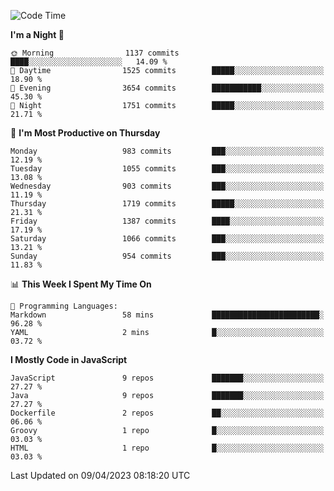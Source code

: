<!--START_SECTION:waka-->
![Code Time](http://img.shields.io/badge/Code%20Time-1%2C294%20hrs%2047%20mins-blue)

**I'm a Night 🦉** 

```text
🌞 Morning                1137 commits        ████░░░░░░░░░░░░░░░░░░░░░   14.09 % 
🌆 Daytime                1525 commits        █████░░░░░░░░░░░░░░░░░░░░   18.90 % 
🌃 Evening                3654 commits        ███████████░░░░░░░░░░░░░░   45.30 % 
🌙 Night                  1751 commits        █████░░░░░░░░░░░░░░░░░░░░   21.71 % 
```
📅 **I'm Most Productive on Thursday** 

```text
Monday                   983 commits         ███░░░░░░░░░░░░░░░░░░░░░░   12.19 % 
Tuesday                  1055 commits        ███░░░░░░░░░░░░░░░░░░░░░░   13.08 % 
Wednesday                903 commits         ███░░░░░░░░░░░░░░░░░░░░░░   11.19 % 
Thursday                 1719 commits        █████░░░░░░░░░░░░░░░░░░░░   21.31 % 
Friday                   1387 commits        ████░░░░░░░░░░░░░░░░░░░░░   17.19 % 
Saturday                 1066 commits        ███░░░░░░░░░░░░░░░░░░░░░░   13.21 % 
Sunday                   954 commits         ███░░░░░░░░░░░░░░░░░░░░░░   11.83 % 
```


📊 **This Week I Spent My Time On** 

```text
💬 Programming Languages: 
Markdown                 58 mins             ████████████████████████░   96.28 % 
YAML                     2 mins              █░░░░░░░░░░░░░░░░░░░░░░░░   03.72 % 
```

**I Mostly Code in JavaScript** 

```text
JavaScript               9 repos             ███████░░░░░░░░░░░░░░░░░░   27.27 % 
Java                     9 repos             ███████░░░░░░░░░░░░░░░░░░   27.27 % 
Dockerfile               2 repos             ██░░░░░░░░░░░░░░░░░░░░░░░   06.06 % 
Groovy                   1 repo              █░░░░░░░░░░░░░░░░░░░░░░░░   03.03 % 
HTML                     1 repo              █░░░░░░░░░░░░░░░░░░░░░░░░   03.03 % 
```




 Last Updated on 09/04/2023 08:18:20 UTC
<!--END_SECTION:waka-->
